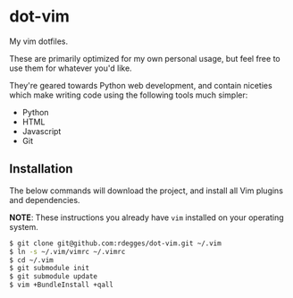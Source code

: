 # dot-vim

My vim dotfiles.

These are primarily optimized for my own personal usage, but feel free to use
them for whatever you'd like.

They're geared towards Python web development, and contain niceties which make
writing code using the following tools much simpler:

- Python
- HTML
- Javascript
- Git


## Installation

The below commands will download the project, and install all Vim plugins and
dependencies.

**NOTE**: These instructions you already have `vim` installed on your operating
system.

``` bash
$ git clone git@github.com:rdegges/dot-vim.git ~/.vim
$ ln -s ~/.vim/vimrc ~/.vimrc
$ cd ~/.vim
$ git submodule init
$ git submodule update
$ vim +BundleInstall +qall
```

